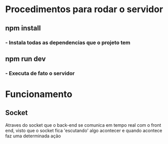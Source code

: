 # Procedimentos para rodar o servidor

## npm install
### - Instala todas as dependencias que o projeto tem

## npm run dev
### - Executa de fato o servidor

# Funcionamento

## Socket
Atraves do socket que o back-end se comunica em tempo real com o front end, visto que o socket fica 'escutando' algo acontecer e quando acontece faz uma determinada ação
